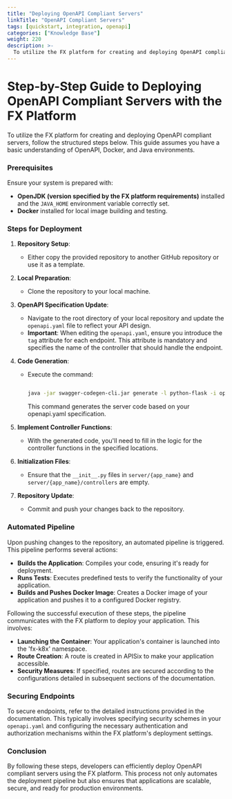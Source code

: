 ```yaml
---
title: "Deploying OpenAPI Compliant Servers"
linkTitle: "OpenAPI Compliant Servers"
tags: [quickstart, integration, openapi]
categories: ["Knowledge Base"]
weight: 220
description: >-
  To utilize the FX platform for creating and deploying OpenAPI compliant servers, follow the structured steps below.
---
```


# Step-by-Step Guide to Deploying OpenAPI Compliant Servers with the FX Platform

To utilize the FX platform for creating and deploying OpenAPI compliant servers, follow the structured steps below. This guide assumes you have a basic understanding of OpenAPI, Docker, and Java environments.

### Prerequisites

Ensure your system is prepared with:

- **OpenJDK (version specified by the FX platform requirements)** installed and the `JAVA_HOME` environment variable correctly set.
- **Docker** installed for local image building and testing.

### Steps for Deployment

1. **Repository Setup**:

   - Either copy the provided repository to another GitHub repository or use it as a template.

2. **Local Preparation**:

   - Clone the repository to your local machine.

3. **OpenAPI Specification Update**:

   - Navigate to the root directory of your local repository and update the `openapi.yaml` file to reflect your API design.
   - **Important**: When editing the `openapi.yaml`, ensure you introduce the `tag` attribute for each endpoint. This attribute is mandatory and specifies the name of the controller that should handle the endpoint.

4. **Code Generation**:

   - Execute the command:

     ```bash
     
     java -jar swagger-codegen-cli.jar generate -l python-flask -i openapi.yaml -o server -c server/sg_config.json
     ```

     This command generates the server code based on your openapi.yaml specification.


5. **Implement Controller Functions**:

   - With the generated code, you'll need to fill in the logic for the controller functions in the specified locations.

6. **Initialization Files**:

   - Ensure that the `__init__.py` files in `server/{app_name}` and `server/{app_name}/controllers` are empty.

7. **Repository Update**:

   - Commit and push your changes back to the repository.

### Automated Pipeline

Upon pushing changes to the repository, an automated pipeline is triggered. This pipeline performs several actions:

- **Builds the Application**: Compiles your code, ensuring it's ready for deployment.
- **Runs Tests**: Executes predefined tests to verify the functionality of your application.
- **Builds and Pushes Docker Image**: Creates a Docker image of your application and pushes it to a configured Docker registry.

Following the successful execution of these steps, the pipeline communicates with the FX platform to deploy your application. This involves:

- **Launching the Container**: Your application's container is launched into the 'fx-k8x' namespace.
- **Route Creation**: A route is created in APISix to make your application accessible.
- **Security Measures**: If specified, routes are secured according to the configurations detailed in subsequent sections of the documentation.

### Securing Endpoints

To secure endpoints, refer to the detailed instructions provided in the documentation. This typically involves specifying security schemes in your `openapi.yaml` and configuring the necessary authentication and authorization mechanisms within the FX platform's deployment settings.

### Conclusion

By following these steps, developers can efficiently deploy OpenAPI compliant servers using the FX platform. This process not only automates the deployment pipeline but also ensures that applications are scalable, secure, and ready for production environments.